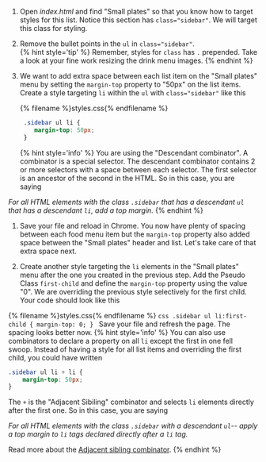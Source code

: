 1. Open _index.html_ and find "Small plates" so that you know how to target styles for this list. Notice this section has `class="sidebar"`. We will target this class for styling. 
1. Remove the bullet points in the `ul` in `class="sidebar"`.  
    {% hint style='tip' %}
Remember, styles for `class` has `.` prepended. Take a look at your fine work resizing the drink menu images. 
    {% endhint %}

1. We want to add extra space between each list item on the "Small plates" menu by setting the `margin-top` property to "50px" on the list items. Create a style targeting `li` within the `ul` with `class="sidebar"` like this

   {% filename %}styles.css{% endfilename %}
   ```css
    .sidebar ul li {
       margin-top: 50px;
    }
   ```
     {% hint style='info' %}
You are using the "Descendant combinator". A combinator is a special selector. The descendant combinator contains 2 or more selectors with a space between each selector. The first selector is an ancestor of the second in the HTML. So in this case, you are saying 

_For all HTML elements with the class `.sidebar` that has a descendant `ul` that has a descendant `li`, add a top margin._
    {% endhint %}

1. Save your file and reload in Chrome. You now have plenty of spacing between each food menu item but the `margin-top` property also added space between the "Small plates" header and list. Let's take care of that extra space next.

1. Create another style targeting the `li` elements in the "Small plates" menu after the one you created in the previous step. Add the Pseudo Class `first-child` and define the `margin-top` property using the value "0". We are overriding the previous style selectively for the first child. Your code should look like this

  {% filename %}styles.css{% endfilename %}
    ```css
    .sidebar ul li:first-child {
        margin-top: 0;
    }
    ```
    Save your file and refresh the page. The spacing looks better now. 
  {% hint style='info' %}
You can also use combinators to declare a property on all `li` except the first in one fell swoop. Instead of having a style for all list items and overriding the first child, you could have written 
```css
.sidebar ul li + li {
    margin-top: 50px;
}
```

The `+` is the "Adjacent Sibiling" combinator and selects `li` elements directly after the first one. So in this case, you are saying

_For all HTML elements with the class `.sidebar` with a descendant `ul`-- apply a top margin to `li` tags declared directly after a `li` tag._

Read more about the [Adjacent sibling combinator](https://developer.mozilla.org/en-US/docs/Web/CSS/Adjacent_sibling_selectors). 
    {% endhint %}